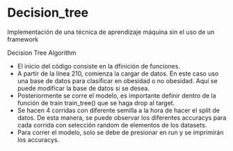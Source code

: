 # Decision_tree
Implementación de una técnica de aprendizaje máquina sin el uso de un framework

Decision Tree Algorithm

* El inicio del código consiste en la dfinición de funciones.
* A partir de la línea 210, comienza la cargar de datos. En este caso uso una base de datos para clasificar en obesidad o no obesidad. Aquí se puede modificar la base de datos si se desea.
* Posteriormente se corre el modelo, es importante definir dentro de la función de train train_tree() que se haga drop al target.
* Se hacen 4 corridas con diferente semilla a la hora de hacer el split de datos. De esta manera, se puede observar los diferentes accuracys para cada corrida con selección random de elementos de los datasets.
* Para correr el modelo, solo se debe de presionar en run y se imprimirán los accuracys.

